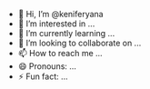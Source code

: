 - 👋 Hi, I’m @keniferyana
- 👀 I’m interested in ...
- 🌱 I’m currently learning ...
- 💞️ I’m looking to collaborate on ...
- 📫 How to reach me ...
- 😄 Pronouns: ...
- ⚡ Fun fact: ...

<!---
keniferyana/keniferyana is a ✨ special ✨ repository because its `README.md` (this file) appears on your GitHub profile.
You can click the Preview link to take a look at your changes.
--->
